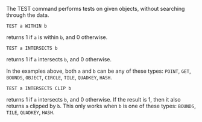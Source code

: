 <!--
layout:  index.html
title:   TEST - Tile38
class:   command
super:   documentation
command: test
-->

The TEST command performs tests on given objects, without searching through the data.

```tile38
TEST a WITHIN b
```

returns 1 if `a` is within `b`, and 0 otherwise.

```tile38
TEST a INTERSECTS b
```

returns 1 if `a` intersects `b`, and 0 otherwise.

In the examples above, both `a` and `b` can be any of these types: `POINT`, `GET`, `BOUNDS`, `OBJECT`, `CIRCLE`, `TILE`, `QUADKEY`, `HASH`.

```tile38
TEST a INTERSECTS CLIP b
```

returns 1 if `a` intersects `b`, and 0 otherwise.  If the result is 1, then it also returns `a` clipped by `b`. This only works when `b` is one of these types: `BOUNDS`, `TILE`, `QUADKEY`, `HASH`.
